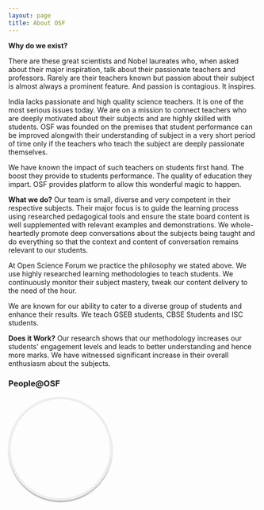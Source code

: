 ```yaml
---
layout: page
title: About OSF
---
```


<p><strong>Why do we exist?</strong></p>
There are these great scientists and Nobel laureates who, when asked about their major inspiration, talk about their passionate teachers and professors. Rarely are their teachers known but passion about their subject is almost always a prominent feature. And passion is contagious. It inspires. 

India lacks passionate and high quality science teachers. It is one of the most serious issues today. We are on a mission to connect teachers who are deeply motivated about their subjects and are highly skilled with students.  OSF was founded on the premises that student performance can be improved alongwith their understanding of subject in a very short period of time only if the teachers who teach the subject are deeply passionate themselves.

We have known the impact of such teachers on students first hand. The boost they provide to students performance. The quality of education they impart.
OSF provides platform to allow this wonderful magic to happen.


<strong>What we do?</strong>
Our team is small, diverse and very competent in their respective subjects. Their major focus is to guide the learning process using researched pedagogical tools and ensure the state board content is well supplemented with relevant examples and demonstrations. We whole-heartedly promote deep conversations about the subjects being taught and do everything so that the context and content of conversation remains relevant to our students. 

At Open Science Forum we practice the philosophy we stated above. We use highly researched learning methodologies to teach students. We continuously monitor their subject mastery, tweak our content delivery to the need of the hour.

We are known for our ability to cater to a diverse group of students and enhance their results. We teach GSEB students, CBSE Students and ISC students. 

<strong>Does it Work?</strong>
Our research shows that our methodology increases our students' engagement levels and leads to better understanding and hence more marks. We have witnessed significant increase in their overall enthusiasm about the subjects. 

### People@OSF ###

<div class="circle" style="background-image:
       url('/public/nitesh.jpg')">
</div>
 
<style>
.circle {
  display: block;
  width: 200px;
  height: 200px;
  
  background-repeat: no-repeat;
  background-position: center center;
  -webkit-border-radius: 99em;
  -moz-border-radius: 99em;
  border-radius: 99em;
  border: 5px solid #eee;
  box-shadow: 0 3px 2px rgba(0, 0, 0, 0.3);  
}
</style>